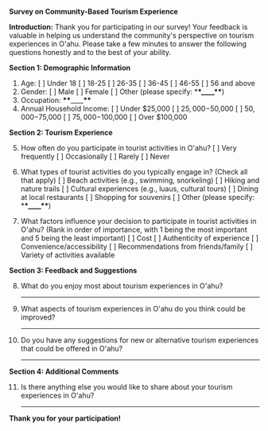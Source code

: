 **Survey on Community-Based Tourism Experience**

**Introduction:**
Thank you for participating in our survey! Your feedback is valuable in helping us understand the community's perspective on tourism experiences in O'ahu. Please take a few minutes to answer the following questions honestly and to the best of your ability.

**Section 1: Demographic Information**

1. Age: [ ] Under 18 [ ] 18-25 [ ] 26-35 [ ] 36-45 [ ] 46-55 [ ] 56 and above
2. Gender: [ ] Male [ ] Female [ ] Other (please specify: \***\*\_\_\_\_\*\***)
3. Occupation: ****\*\*****\_\_\_\_****\*\*****
4. Annual Household Income: [ ] Under $25,000 [ ] $25,000-$50,000 [ ] $50,000-$75,000 [ ] $75,000-$100,000 [ ] Over $100,000

**Section 2: Tourism Experience**

5. How often do you participate in tourist activities in O'ahu?
   [ ] Very frequently [ ] Occasionally [ ] Rarely [ ] Never

6. What types of tourist activities do you typically engage in? (Check all that apply)
   [ ] Beach activities (e.g., swimming, snorkeling)
   [ ] Hiking and nature trails
   [ ] Cultural experiences (e.g., luaus, cultural tours)
   [ ] Dining at local restaurants
   [ ] Shopping for souvenirs
   [ ] Other (please specify: \***\*\_\_\_\_\*\***)

7. What factors influence your decision to participate in tourist activities in O'ahu? (Rank in order of importance, with 1 being the most important and 5 being the least important)
   [ ] Cost
   [ ] Authenticity of experience
   [ ] Convenience/accessibility
   [ ] Recommendations from friends/family
   [ ] Variety of activities available

**Section 3: Feedback and Suggestions**

8. What do you enjoy most about tourism experiences in O'ahu?

   ***

9. What aspects of tourism experiences in O'ahu do you think could be improved?

   ***

10. Do you have any suggestions for new or alternative tourism experiences that could be offered in O'ahu?
    ***

**Section 4: Additional Comments**

11. Is there anything else you would like to share about your tourism experiences in O'ahu?
    ***

**Thank you for your participation!**
